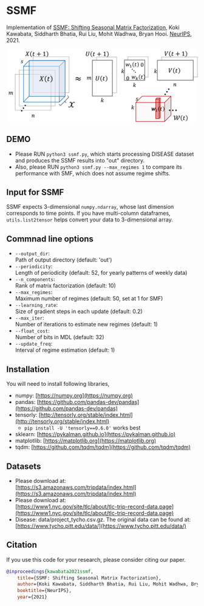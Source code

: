 # SSMF

Implementation of [SSMF: Shifting Seasonal Matrix Factorization](http://arxiv.org/abs/2110.12763),
Koki Kawabata, Siddharth Bhatia, Rui Liu, Mohit Wadhwa, Bryan Hooi.
[NeurIPS](https://nips.cc/), 2021.

<!-- ## Model -->

![ssmf](assets/ssmf.png)

<!-- $$ X(t)\sim U(t)W_{i}(t)V^{\mathsf{T}}(t)$$ -->
<!-- SSMF forecasts future events by -->
<!-- $$ X$$ -->


## DEMO

- Please RUN `python3 ssmf.py`, which starts processing DISEASE dataset and produces the SSMF results into "out" directory.  
- Also, please RUN `python3 ssmf.py --max_regimes 1` to compare its performance with SMF, which does not assume regime shifts.

## Input for SSMF

SSMF expects 3-dimensional `numpy.ndarray`, whose last dimension corresponds to time points. If you have multi-column dataframes, `utils.list2tensor` helps convert your data to 3-dimensional array.

## Commnad line options

- `--output_dir`:  
    Path of output directory (default: 'out')
- `--periodicity`:  
    Length of periodicity (default: 52, for yearly patterns of weekly data)
- `--n_components`:  
    Rank of matrix factorization (default: 10)
- `--max_regimes`:  
    Maximum number of regimes (default: 50, set at 1 for SMF)
- `--learning_rate`:  
    Size of gradient steps in each update (default: 0.2)
- `--max_iter`:  
    Number of iterations to estimate new regimes (default: 1)
- `--float_cost`:  
    Number of bits in MDL (default: 32)
- `--update_freq`:  
    Interval of regime estimation (default: 1)

## Installation

You will need to install following libraries,

- numpy: [https://numpy.org](https://numpy.org)
- pandas: [https://github.com/pandas-dev/pandas](https://github.com/pandas-dev/pandas)
- tensorly: [http://tensorly.org/stable/index.html](http://tensorly.org/stable/index.html)
   - `pip install -U 'tensorly==0.6.0'` works best 
- sklearn: [https://pykalman.github.io](https://pykalman.github.io)
- matplotlib: [https://matplotlib.org](https://matplotlib.org)
- tqdm: [https://github.com/tqdm/tqdm](https://github.com/tqdm/tqdm)

## Datasets
- Please download at:  
    [https://s3.amazonaws.com/tripdata/index.html](https://s3.amazonaws.com/tripdata/index.html)
- Please download at:  
    [https://www1.nyc.gov/site/tlc/about/tlc-trip-record-data.page](https://www1.nyc.gov/site/tlc/about/tlc-trip-record-data.page)
- Disease: data/project_tycho.csv.gz. The original data can be found at:  
    [https://www.tycho.pitt.edu/data/](https://www.tycho.pitt.edu/data/)

## Citation

If you use this code for your research, please consider citing our paper.

```bibtex
@inproceedings{kawabata2021ssmf,
    title={SSMF: Shifting Seasonal Matrix Factorization},
    author={Koki Kawabata, Siddharth Bhatia, Rui Liu, Mohit Wadhwa, Bryan Hooi},
    booktitle={NeurIPS},
    year={2021}

```
